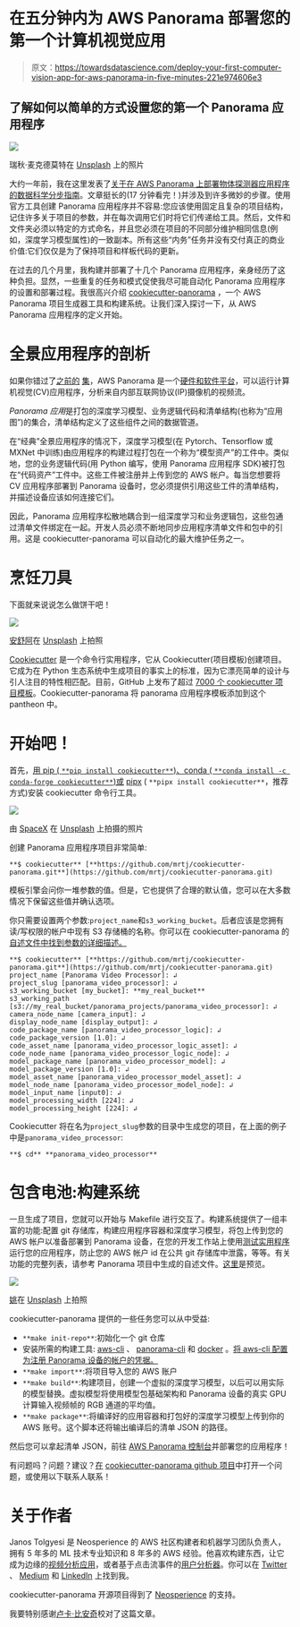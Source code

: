 # 在五分钟内为 AWS Panorama 部署您的第一个计算机视觉应用

> 原文：<https://towardsdatascience.com/deploy-your-first-computer-vision-app-for-aws-panorama-in-five-minutes-221e974606e3>

## 了解如何以简单的方式设置您的第一个 Panorama 应用程序

![](img/9af97370ecf8914ad0495394ba83770a.png)

瑞秋·麦克德莫特在 [Unsplash](https://unsplash.com?utm_source=medium&utm_medium=referral) 上的照片

大约一年前，我在这里发表了[关于在 AWS Panorama 上部署物体探测器应用程序的数据科学分步指南](/deploy-an-object-detector-model-at-the-edge-on-aws-panorama-9b80ea1dd03a)。文章挺长的(17 分钟看完！)并涉及到许多微妙的步骤。使用官方工具创建 Panorama 应用程序并不容易:您应该使用固定且复杂的项目结构，记住许多关于项目的参数，并在每次调用它们时将它们传递给工具。然后，文件和文件夹必须以特定的方式命名，并且您必须在项目的不同部分维护相同信息(例如，深度学习模型属性)的一致副本。所有这些“内务”任务并没有交付真正的商业价值:它们仅仅是为了保持项目和样板代码的更新。

在过去的几个月里，我构建并部署了十几个 Panorama 应用程序，亲身经历了这种负担。显然，一些重复的任务和模式促使我尽可能自动化 Panorama 应用程序的设置和部署过程。我很高兴介绍 [cookiecutter-panorama](https://github.com/mrtj/cookiecutter-panorama) ，一个 AWS Panorama 项目生成器工具和构建系统。让我们深入探讨一下，从 AWS Panorama 应用程序的定义开始。

# 全景应用程序的剖析

如果你错过了[之前的](/deploy-an-object-detector-model-at-the-edge-on-aws-panorama-9b80ea1dd03a) [集](/remote-view-your-computer-vision-models-running-on-aws-panorama-32922369ecf)，AWS Panorama 是一个[硬件和软件平台](https://aws.amazon.com/panorama/)，可以运行计算机视觉(CV)应用程序，分析来自内部互联网协议(IP)摄像机的视频流。

*Panorama 应用*是打包的深度学习模型、业务逻辑代码和清单结构(也称为“应用图”)的集合，清单结构定义了这些组件之间的数据管道。

在“经典”全景应用程序的情况下，深度学习模型(在 Pytorch、Tensorflow 或 MXNet 中训练)由应用程序的构建过程打包在一个称为“模型资产”的工件中。类似地，您的业务逻辑代码(用 Python 编写，使用 Panorama 应用程序 SDK)被打包在“代码资产”工件中。这些工件被注册并上传到您的 AWS 帐户。每当您想要将 CV 应用程序部署到 Panorama 设备时，您必须提供引用这些工件的清单结构，并描述设备应该如何连接它们。

因此，Panorama 应用程序松散地耦合到一组深度学习和业务逻辑包，这些包通过清单文件绑定在一起。开发人员必须不断地同步应用程序清单文件和包中的引用。这是 cookiecutter-panorama 可以自动化的最大维护任务之一。

# 烹饪刀具

下面就来说说怎么做饼干吧！

![](img/61570de7e134a7fe2f6e36855cf59274.png)

[安舒阿](https://unsplash.com/@anshu18?utm_source=medium&utm_medium=referral)在 [Unsplash](https://unsplash.com?utm_source=medium&utm_medium=referral) 上拍照

[Cookiecutter](https://github.com/cookiecutter/cookiecutter) 是一个命令行实用程序，它从 Cookiecutter(项目模板)创建项目。它成为在 Python 生态系统中生成项目的事实上的标准，因为它漂亮简单的设计与引人注目的特性相匹配。目前，GitHub 上发布了超过 [7000 个 cookiecutter 项目模板](https://github.com/search?q=cookiecutter&type=Repositories)。Cookiecutter-panorama 将 panorama 应用程序模板添加到这个 pantheon 中。

# 开始吧！

首先，[用 pip ( `**pip install cookiecutter**`)、conda ( `**conda install -c conda-forge cookiecutter**`)或](https://cookiecutter.readthedocs.io/en/stable/installation.html) [pipx](https://pypa.github.io/pipx/) ( `**pipx install cookiecutter**`，推荐方式)安装 cookiecutter 命令行工具。

![](img/0a88775da4a39329e4c251854d4cb553.png)

由 [SpaceX](https://unsplash.com/@spacex?utm_source=medium&utm_medium=referral) 在 [Unsplash](https://unsplash.com?utm_source=medium&utm_medium=referral) 上拍摄的照片

创建 Panorama 应用程序项目非常简单:

```
**$ cookiecutter** [**https://github.com/mrtj/cookiecutter-panorama.git**](https://github.com/mrtj/cookiecutter-panorama.git)
```

模板引擎会问你一堆参数的值。但是，它也提供了合理的默认值，您可以在大多数情况下保留这些值并确认选项。

你只需要设置两个参数:`project_name`和`s3_working_bucket`。后者应该是您拥有读/写权限的帐户中现有 S3 存储桶的名称。你可以在 cookiecutter-panorama 的[自述文件中找到参数的详细描述。](https://github.com/mrtj/cookiecutter-panorama/blob/main/README.md)

```
**$ cookiecutter** [**https://github.com/mrtj/cookiecutter-panorama.git**](https://github.com/mrtj/cookiecutter-panorama.git)
project_name [Panorama Video Processor]: ↲
project_slug [panorama_video_processor]: ↲
s3_working_bucket [my_bucket]: **my_real_bucket**
s3_working_path [s3://my_real_bucket/panorama_projects/panorama_video_processor]: ↲
camera_node_name [camera_input]: ↲
display_node_name [display_output]: ↲
code_package_name [panorama_video_processor_logic]: ↲
code_package_version [1.0]: ↲
code_asset_name [panorama_video_processor_logic_asset]: ↲
code_node_name [panorama_video_processor_logic_node]: ↲
model_package_name [panorama_video_processor_model]: ↲
model_package_version [1.0]: ↲
model_asset_name [panorama_video_processor_model_asset]: ↲
model_node_name [panorama_video_processor_model_node]: ↲
model_input_name [input0]: ↲
model_processing_width [224]: ↲
model_processing_height [224]: ↲
```

Cookiecutter 将在名为`project_slug`参数的目录中生成您的项目，在上面的例子中是`panorama_video_processor`:

```
**$ cd** **panorama_video_processor**
```

# 包含电池:构建系统

一旦生成了项目，您就可以开始与 Makefile 进行交互了。构建系统提供了一组丰富的功能:配置 git 存储库，构建应用程序容器和深度学习模型，将包上传到您的 AWS 帐户以准备部署到 Panorama 设备，在您的开发工作站上使用[测试实用程序](https://github.com/aws-samples/aws-panorama-samples)运行您的应用程序，防止您的 AWS 帐户 id 在公共 git 存储库中泄露，等等。有关功能的完整列表，请参考 Panorama 项目中生成的自述文件。[这里](https://github.com/mrtj/cookiecutter-panorama/blob/main/%7B%7Bcookiecutter.project_slug%7D%7D/README.md)是预览。

![](img/d16b78024b15e93e632e6cf5a85330ba.png)

[姚](https://unsplash.com/@hojipago?utm_source=medium&utm_medium=referral)在 [Unsplash](https://unsplash.com?utm_source=medium&utm_medium=referral) 上拍照

cookiecutter-panorama 提供的一些任务您可以从中受益:

*   `**make init-repo**`:初始化一个 git 仓库
*   安装所需的构建工具: [aws-cli](https://aws.amazon.com/cli/) 、 [panorama-cli](https://github.com/aws/aws-panorama-cli) 和 [docker](https://docs.docker.com/get-docker/) 。[将 aws-cli 配置为注册 Panorama 设备的帐户的凭据。](https://docs.aws.amazon.com/cli/latest/userguide/cli-chap-configure.html)
*   `**make import**`:将项目导入您的 AWS 账户
*   `**make build**`:构建项目，创建一个虚拟的深度学习模型，以后可以用实际的模型替换。虚拟模型将使用模型包基础架构和 Panorama 设备的真实 GPU 计算输入视频帧的 RGB 通道的平均值。
*   `**make package**`:将编译好的应用容器和打包好的深度学习模型上传到你的 AWS 账号。这个脚本还将输出编译后的清单 JSON 的路径。

然后您可以拿起清单 JSON，前往 [AWS Panorama 控制台](https://console.aws.amazon.com/panorama/home)并部署您的应用程序！

有问题吗？问题？建议？[在](https://github.com/mrtj/cookiecutter-panorama/issues/new/choose) [cookiecutter-panorama github 项目](https://github.com/mrtj/cookiecutter-panorama)中打开一个问题，或使用以下联系人联系！

# 关于作者

Janos Tolgyesi 是 Neosperience 的 AWS 社区构建者和机器学习团队负责人，拥有 5 年多的 ML 技术专业知识和 8 年多的 AWS 经验。他喜欢构建东西，让它成为边缘的[视频分析应用](https://www.neosperience.com/solutions/people-analytics/)，或者基于点击流事件的[用户分析器](https://www.neosperience.com/solutions/user-insight/)。你可以在 [Twitter](https://twitter.com/jtolgyesi) 、 [Medium](https://towardsdatascience.com/@janos.tolgyesi) 和 [LinkedIn](http://linkedin.com/in/janostolgyesi) 上找到我。

cookiecutter-panorama 开源项目得到了 [Neosperience](https://www.neosperience.com/) 的支持。

我要特别感谢[卢卡·比安奇](https://medium.com/u/6550450171ac)校对了这篇文章。